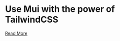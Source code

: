 # Use Mui with the power of TailwindCSS

[Read More](https://kir4n.hashnode.dev/mui-with-tailwind-css)
